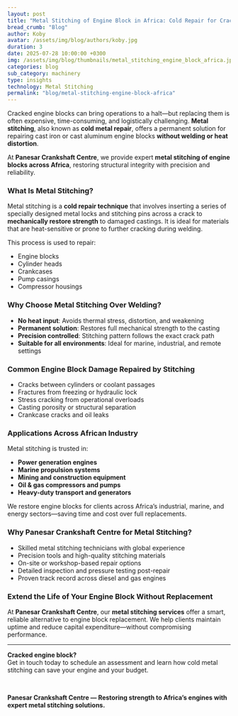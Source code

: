 ```yaml
---
layout: post
title: "Metal Stitching of Engine Block in Africa: Cold Repair for Cracked Castings"
bread_crumb: "Blog"
author: Koby
avatar: /assets/img/blog/authors/koby.jpg
duration: 3
date: 2025-07-28 10:00:00 +0300
img: /assets/img/blog/thumbnails/metal_stitching_engine_block_africa.jpg 1x, /assets/img/blog/thumbnails/280725g.jpg 2x
categories: blog
sub_category: machinery
type: insights
technology: Metal Stitching
permalink: "blog/metal-stitching-engine-block-africa"
---
```


Cracked engine blocks can bring operations to a halt—but replacing them is often expensive, time-consuming, and logistically challenging. **Metal stitching**, also known as **cold metal repair**, offers a permanent solution for repairing cast iron or cast aluminum engine blocks **without welding or heat distortion**.

At **Panesar Crankshaft Centre**, we provide expert **metal stitching of engine blocks across Africa**, restoring structural integrity with precision and reliability.

### **What Is Metal Stitching?**

Metal stitching is a **cold repair technique** that involves inserting a series of specially designed metal locks and stitching pins across a crack to **mechanically restore strength** to damaged castings. It is ideal for materials that are heat-sensitive or prone to further cracking during welding.

This process is used to repair:

- Engine blocks  
- Cylinder heads  
- Crankcases  
- Pump casings  
- Compressor housings  

### **Why Choose Metal Stitching Over Welding?**

- **No heat input**: Avoids thermal stress, distortion, and weakening  
- **Permanent solution**: Restores full mechanical strength to the casting  
- **Precision controlled**: Stitching pattern follows the exact crack path  
- **Suitable for all environments**: Ideal for marine, industrial, and remote settings  

### **Common Engine Block Damage Repaired by Stitching**

- Cracks between cylinders or coolant passages  
- Fractures from freezing or hydraulic lock  
- Stress cracking from operational overloads  
- Casting porosity or structural separation  
- Crankcase cracks and oil leaks  

### **Applications Across African Industry**

Metal stitching is trusted in:

- **Power generation engines**  
- **Marine propulsion systems**  
- **Mining and construction equipment**  
- **Oil & gas compressors and pumps**  
- **Heavy-duty transport and generators**  

We restore engine blocks for clients across Africa’s industrial, marine, and energy sectors—saving time and cost over full replacements.

### **Why Panesar Crankshaft Centre for Metal Stitching?**

- Skilled metal stitching technicians with global experience  
- Precision tools and high-quality stitching materials  
- On-site or workshop-based repair options  
- Detailed inspection and pressure testing post-repair  
- Proven track record across diesel and gas engines  

### **Extend the Life of Your Engine Block Without Replacement**

At **Panesar Crankshaft Centre**, our **metal stitching services** offer a smart, reliable alternative to engine block replacement. We help clients maintain uptime and reduce capital expenditure—without compromising performance.

---

**Cracked engine block?**  
Get in touch today to schedule an assessment and learn how cold metal stitching can save your engine and your budget.

<br>

**Panesar Crankshaft Centre — Restoring strength to Africa’s engines with expert metal stitching solutions.**

